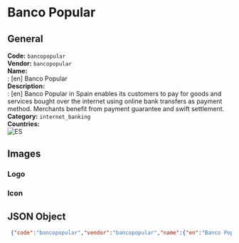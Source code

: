 # Banco Popular 
## General 
**Code:** `bancopopular`  
**Vendor:** `bancopopular`  
**Name:**  
:	[en] Banco Popular  
**Description:**  
: [en] Banco Popular in Spain enables its customers to pay for goods and services bought over the internet using online bank transfers as payment method. Merchants benefit from payment guarantee and swift settlement.   
**Category:** `internet_banking`  
**Countries:**  
![ES](https://cdnjs.cloudflare.com/ajax/libs/flag-icon-css/3.3.0/flags/4x3/ES.svg#w24)  
 
## Images 
### Logo 
### Icon 
## JSON Object 
```json
 {"code":"bancopopular","vendor":"bancopopular","name":{"en":"Banco Popular"},"description":{"en":"Banco Popular in Spain enables its customers to\u00a0pay for goods and services bought over the internet using online bank transfers as payment method. Merchants benefit from payment guarantee and swift settlement.\u00a0"},"countries":["ES"],"category":"internet_banking"}```  
